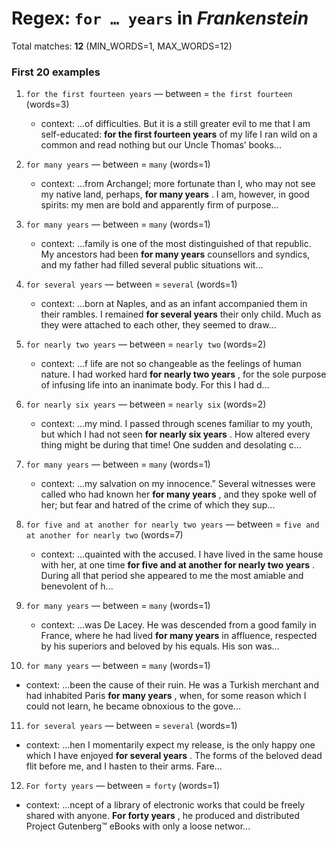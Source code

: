 # Regex: `for … years` in *Frankenstein*

Total matches: **12** (MIN_WORDS=1, MAX_WORDS=12)

### First 20 examples

1. `for the first fourteen years`  — between = `the first fourteen` (words=3)
   - context: ...of difficulties. But it is a still greater evil to me that I am self-educated: **for the first fourteen years** of my life I ran wild on a common and read nothing but our Uncle Thomas’ books...

2. `for many years`  — between = `many` (words=1)
   - context: ...from Archangel; more fortunate than I, who may not see my native land, perhaps, **for many years** . I am, however, in good spirits: my men are bold and apparently firm of purpose...

3. `for many years`  — between = `many` (words=1)
   - context: ...family is one of the most distinguished of that republic. My ancestors had been **for many years** counsellors and syndics, and my father had filled several public situations wit...

4. `for several years`  — between = `several` (words=1)
   - context: ...born at Naples, and as an infant accompanied them in their rambles. I remained **for several years** their only child. Much as they were attached to each other, they seemed to draw...

5. `for nearly two years`  — between = `nearly two` (words=2)
   - context: ...f life are not so changeable as the feelings of human nature. I had worked hard **for nearly two years** , for the sole purpose of infusing life into an inanimate body. For this I had d...

6. `for nearly six years`  — between = `nearly six` (words=2)
   - context: ...my mind. I passed through scenes familiar to my youth, but which I had not seen **for nearly six years** . How altered every thing might be during that time! One sudden and desolating c...

7. `for many years`  — between = `many` (words=1)
   - context: ...my salvation on my innocence.” Several witnesses were called who had known her **for many years** , and they spoke well of her; but fear and hatred of the crime of which they sup...

8. `for five and at another for nearly
two years`  — between = `five and at another for nearly two` (words=7)
   - context: ...quainted with the accused. I have lived in the same house with her, at one time **for five and at another for nearly
two years** . During all that period she appeared to me the most amiable and benevolent of h...

9. `for many years`  — between = `many` (words=1)
   - context: ...was De Lacey. He was descended from a good family in France, where he had lived **for many years** in affluence, respected by his superiors and beloved by his equals. His son was...

10. `for many years`  — between = `many` (words=1)
   - context: ...been the cause of their ruin. He was a Turkish merchant and had inhabited Paris **for many years** , when, for some reason which I could not learn, he became obnoxious to the gove...

11. `for several years`  — between = `several` (words=1)
   - context: ...hen I momentarily expect my release, is the only happy one which I have enjoyed **for several years** . The forms of the beloved dead flit before me, and I hasten to their arms. Fare...

12. `For forty years`  — between = `forty` (words=1)
   - context: ...ncept of a library of electronic works that could be freely shared with anyone. **For forty years** , he produced and distributed Project Gutenberg™ eBooks with only a loose networ...
